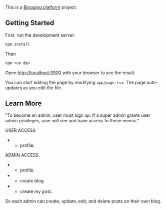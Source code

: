 
This is a [Blogging platform](https://learninglabs.ir/) project.

## Getting Started

First, run the development server:

```bash
npm install
```
Then

```bash
npm run dev
```

Open [http://localhost:3000](http://localhost:3000) with your browser to see the result.

You can start editing the page by modifying `app/page.tsx`. The page auto-updates as you edit the file.

## Learn More

"To become an admin, user must sign up. If a super admin grants user admin privileges, user will see and have access to these menus."

USER ACCESS 
- - profile.

ADMIN ACCESS
- - profile.
- - create blog.
- - create my post.




So each admin can create, update, edit, and delete posts on their own blog.
